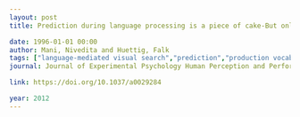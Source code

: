 ```yaml
---
layout: post
title: Prediction during language processing is a piece of cake-But only for skilled producers

date: 1996-01-01 00:00
author: Mani, Nivedita and Huettig, Falk
tags: ["language-mediated visual search","prediction","production vocabulary","toddlers"]
journal: Journal of Experimental Psychology Human Perception and Performance

link: https://doi.org/10.1037/a0029284

year: 2012
---
```



